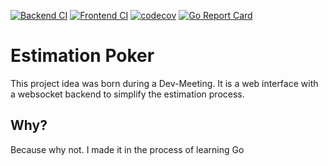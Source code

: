 [![Backend CI](https://github.com/Hydoc/guess-dev/actions/workflows/go.yml/badge.svg)](https://github.com/Hydoc/guess-dev/actions/workflows/go.yml)
[![Frontend CI](https://github.com/Hydoc/guess-dev/actions/workflows/node.js.yml/badge.svg)](https://github.com/Hydoc/guess-dev/actions/workflows/node.js.yml)
[![codecov](https://codecov.io/gh/Hydoc/estimation-poker/graph/badge.svg?token=W6K85E6PQQ)](https://codecov.io/gh/Hydoc/estimation-poker)
[![Go Report Card](https://goreportcard.com/badge/github.com/Hydoc/guess-dev/backend)](https://goreportcard.com/report/github.com/Hydoc/guess-dev/backend)

# Estimation Poker
This project idea was born during a Dev-Meeting. It is a web interface with a websocket backend to simplify the estimation process.

## Why?
Because why not. I made it in the process of learning Go


